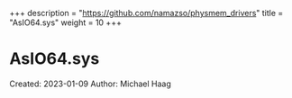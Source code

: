 +++
description = "https://github.com/namazso/physmem_drivers"
title = "AsIO64.sys"
weight = 10
+++

# AsIO64.sys

Created: 2023-01-09
Author: Michael Haag



